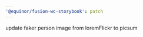 ```yaml
---
'@equinor/fusion-wc-storybook': patch
---
```


update faker person image from loremFlickr to picsum
